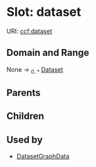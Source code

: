 
# Slot: dataset



URI: [ccf:dataset](http://purl.org/ccf/dataset)


## Domain and Range

None &#8594;  <sub>0..\*</sub> [Dataset](Dataset.md)

## Parents


## Children


## Used by

 * [DatasetGraphData](DatasetGraphData.md)
